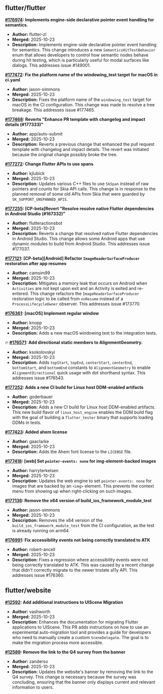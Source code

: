 ## flutter/flutter

**[#176974](https://github.com/flutter/flutter/pull/176974): Implements engine-side declarative pointer event handling for semantics.**
  - **Author:** flutter-zl
  - **Merged:** 2025-10-23
  - **Description:** Implements engine-side declarative pointer event handling for semantics. This change introduces a new `SemanticsHitTestBehavior` enum that allows developers to control how semantic nodes behave during hit testing, which is particularly useful for modal surfaces like dialogs. This addresses issue #149001.

**[#177472](https://github.com/flutter/flutter/pull/177472): Fix the platform name of the windowing_test target for macOS in ci.yaml**
  - **Author:** jason-simmons
  - **Merged:** 2025-10-23
  - **Description:** Fixes the platform name of the `windowing_test` target for macOS in the CI configuration. This change was made to resolve a tree breakage. This addresses issue #177465.

**[#177468](https://github.com/flutter/flutter/pull/177468): Reverts "Enhance PR template with changelog and impact details (#177333)"**
  - **Author:** app/auto-submit
  - **Merged:** 2025-10-23
  - **Description:** Reverts a previous change that enhanced the pull request template with changelog and impact details. The revert was initiated because the original change possibly broke the tree.

**[#177272](https://github.com/flutter/flutter/pull/177272): Change Flutter APIs to use spans**
  - **Author:** kjlubick
  - **Merged:** 2025-10-23
  - **Description:** Updates various C++ files to use `SkSpan` instead of raw pointers and counts for Skia API calls. This change is in response to the planned removal of some old APIs from Skia that were guarded by `SK_SUPPORT_UNSPANNED_APIS`.

**[#177255](https://github.com/flutter/flutter/pull/177255): [CP-beta]Revert "Resolve resolve native Flutter dependencies in Android Studio (#167332)"**
  - **Author:** flutteractionsbot
  - **Merged:** 2025-10-23
  - **Description:** Reverts a change that resolved native Flutter dependencies in Android Studio. This change allows some Android apps that use dynamic modules to build from Android Studio. This addresses issue #177037.

**[#177121](https://github.com/flutter/flutter/pull/177121): [CP-beta][Android] Refactor `ImageReaderSurfaceProducer` restoration after app resumes**
  - **Author:** camsim99
  - **Merged:** 2025-10-23
  - **Description:** Mitigates a memory leak that occurs on Android when `Activities` are not kept upon exit and an Activity is exited and re-entered. This change refactors the `ImageReaderSurfaceProducer` restoration logic to be called from `onResume` instead of a `ProcessLifecycleOwner` observer. This addresses issue #173770.

**[#176361](https://github.com/flutter/flutter/pull/176361): [macOS] Implement regular window**
  - **Author:** knopp
  - **Merged:** 2025-10-23
  - **Description:** Adds a new macOS windowing test to the integration tests.

🔥 **[#176571](https://github.com/flutter/flutter/pull/176571): Add directional static members to AlignmentGeometry.**
  - **Author:** ksokolovskyi
  - **Merged:** 2025-10-23
  - **Description:** Adds `topStart`, `topEnd`, `centerStart`, `centerEnd`, `bottomStart`, and `bottomEnd` constants to `AlignmentGeometry` to enable `AlignmentDirectional` quick usage with dot shorthand syntax. This addresses issue #176543.

**[#177252](https://github.com/flutter/flutter/pull/177252): Adds a new CI build for Linux host DDM-enabled artifacts**
  - **Author:** goderbauer
  - **Merged:** 2025-10-23
  - **Description:** Adds a new CI build for Linux host DDM-enabled artifacts. This new build flavor of `linux_host_engine` enables the DDM build flag with the goal of building a `flutter_tester` binary that supports loading DDMs in tests.

**[#177423](https://github.com/flutter/flutter/pull/177423): Added ahem license**
  - **Author:** gaaclarke
  - **Merged:** 2025-10-23
  - **Description:** Adds the Ahem font license to the `LICENSE` file.

**[#177418](https://github.com/flutter/flutter/pull/177418): [web] Set `pointer-events: none` for img-element-backed images**
  - **Author:** harryterkelsen
  - **Merged:** 2025-10-23
  - **Description:** Updates the web engine to set `pointer-events: none` for images that are backed by an `<img>` element. This prevents the context menu from showing up when right-clicking on such images.

**[#177136](https://github.com/flutter/flutter/pull/177136): Remove the x64 version of build_ios_framework_module_test**
  - **Author:** jason-simmons
  - **Merged:** 2025-10-23
  - **Description:** Removes the x64 version of the `build_ios_framework_module_test` from the CI configuration, as the test is already running on arm64.

**[#176991](https://github.com/flutter/flutter/pull/176991): Fix accessibility events not being correctly translated to ATK**
  - **Author:** robert-ancell
  - **Merged:** 2025-10-23
  - **Description:** Fixes a regression where accessibility events were not being correctly translated to ATK. This was caused by a recent change that didn't correctly migrate to the newer tristate a11y API. This addresses issue #176360.


## flutter/website

**[#12592](https://github.com/flutter/website/pull/12592): Add additional instructions to UIScene Migration**
  - **Author:** vashworth
  - **Merged:** 2025-10-23
  - **Description:** Enhances the documentation for migrating Flutter applications to UIScene. This PR adds instructions on how to use an experimental auto-migration tool and provides a guide for developers who need to manually create a custom `SceneDelegate`. The goal is to make the migration process more accessible.

**[#12589](https://github.com/flutter/website/pull/12589): Remove the link to the Q4 survey from the banner**
  - **Author:** zanderso
  - **Merged:** 2025-10-23
  - **Description:** Updates the website's banner by removing the link to the Q4 survey. This change is necessary because the survey was concluding, ensuring that the banner only displays current and relevant information to users.


